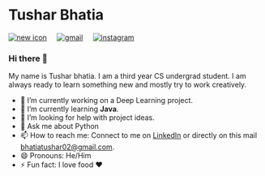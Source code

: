 # Tushar Bhatia


[![new icon](https://img.icons8.com/office/30/000000/linkedin-circled--v2.png)](https://www.linkedin.com/in/tushar-bhatia-b92a67164/) &nbsp; &nbsp; [![gmail](https://img.icons8.com/office/30/000000/gmail-login.png)](mailto:bhatiatushar02@gmail.com) &nbsp; &nbsp; [![instagram](https://img.icons8.com/offices/30/000000/instagram-new.png)](https://www.instagram.com/tushar.bhatia10/)

### Hi there 👋


My name is Tushar bhatia. I am a third year CS undergrad student. I am always ready to learn something new and mostly try to work creatively.


- 🔭 I’m currently working on a Deep Learning project.
- 🌱 I’m currently learning **Java**.
- 🤔 I’m looking for help with project ideas.
- 💬 Ask me about Python
- 📫 How to reach me: Connect to me on [LinkedIn](https://www.linkedin.com/in/tushar-bhatia-b92a67164/) or directly on this mail [bhatiatushar02@gmail.com](mailto:bhatiatushar02@gmail.com).
- 😄 Pronouns: He/Him
- ⚡ Fun fact: I love food :heart:
